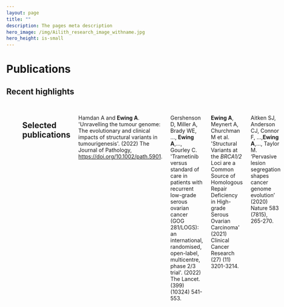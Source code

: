 ```yaml
---
layout: page
title: ""
description: The pages meta description
hero_image: /img/Ailith_research_image_withname.jpg
hero_height: is-small
---
```


# Publications

## Recent highlights

<br>

<div class="row">
    <div class="columns">
        <div class="column">
            <img src="/img/Fig1_markerHGSOC.png" alt="Landscape of HGSOC" width="1000"/>
            </div>
            <div class="column">
                <br>
                <br>    
                <br>
                <p><b>Divergent trajectories to structural diversity impact patient survival in high grade
serous ovarian cancer.</b></p>
                <p><a href="https://www.biorxiv.org/content/10.1101/2024.01.12.575376v1.full.pdf"> Ewing et al (2024), bioRxiv.</a></p>
                <p> Contributions from <b>Jo</b>, <b>Kitty</b> and <b>Stuart</b>.</p>

        </div>
    </div>
</div>

## Selected publications

Hamdan A and <b>Ewing A</b>. 'Unravelling the tumour genome: The evolutionary and clinical impacts of structural variants in tumourigenesis'. (2022) The Journal of Pathology, https://doi.org/10.1002/path.5901.

Gershenson D, Miller A, Brady WE, ..., <b>Ewing A</b>,..., Gourley C. 'Trametinib versus standard of care in patients with recurrent low-grade serous ovarian cancer (GOG 281/LOGS): an international, randomised, open-label, multicentre, phase 2/3 trial'. (2022) The Lancet. (399) (10324) 541-553.

<b>Ewing A</b>, Meynert A, Churchman M et al. 'Structural Variants at the <i>BRCA1/2</i> Loci are a Common Source of Homologous Repair Deficiency in High-grade Serous Ovarian Carcinoma' (2021) Clinical Cancer Research (27) (11) 3201-3214.

Aitken SJ, Anderson CJ, Connor F, …,<b>Ewing A</b>,…, Taylor M. ‘Pervasive lesion segregation shapes cancer genome evolution’ (2020) Nature 583 (7815), 265-270.

Travnickova J, Wojciechowska S, Khamseh A,…<b>Ewing A</b>…Patton E. ‘Zebrafish MITF-low melanoma subtype models reveal transcriptional subclusters and MITF-independent residual disease’ (2019). Cancer research. 79 (22), 5769-5784.

<b>Ewing A</b>, Semple C. ‘Breaking point: the genesis and impact of structural variation in tumours’ (2018) F1000Research 7.

Phelan CM, Kuchenbaecker KB, JP Tyrer,… <b>Pirie A</b> … Pharoah PDP. ‘Identification of 12 new susceptibility loci for different histotypes of epithelial ovarian cancer’ (2017) Nature genetics 49 (5), 680-691.

Permuth JB\*, <b>Pirie A\*</b>, Chen A et al. ‘Exome genotyping arrays to identify rare and low frequency variants associated with epithelial ovarian cancer risk.’ (2016) Human Molecular Genetics 25 (16), 3600-3612. (* - equal contributions).

Winham S\*, <b>Pirie A\*</b>, Chen A et al. ‘Investigation of exomic variants associated with overall survival in ovarian cancer’ (2016) Cancer Epidemiology Biomarkers and Prevention. Mar;25(3):446-54. (* - equal contributions)

<b>Pirie A</b>, Guo Q, Kraft P et al. ‘Common germline polymorphisms associated with breast cancer specific survival’ (2015) Breast Cancer Research. 17:58.

<b>Pirie A</b>, Wood A, Lush M et al. ‘The effect of rare variants on inflation of the test statistics in case-control analyses’ (2015) BMC Bioinformatics 16:53.

<br>
<p align="center">
Full list of publications on <a href="https://scholar.google.com/citations?user=fyFBEi8AAAAJ&hl=en">Google Scholar</a>
</p>

